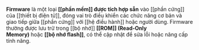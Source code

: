 **Firmware** là một loại **[[phần mềm]] được tích hợp sẵn** vào [[phần cứng]] của [[thiết bị điện tử]], đóng vai trò điều khiển các chức năng cơ bản và giao tiếp giữa [[phần cứng]] với [[hệ điều hành]] hoặc người dùng. Firmware thường được lưu trữ trong [[bộ nhớ]] **[[ROM]] (Read-Only Memory)** hoặc **[[bộ nhớ flash]]**, có thể cập nhật để sửa lỗi hoặc nâng cấp tính năng.